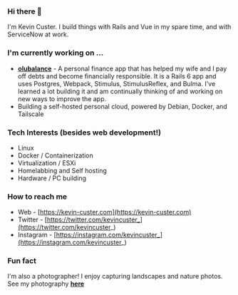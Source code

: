 ### Hi there 👋

I'm Kevin Custer. I build things with Rails and Vue in my spare time, and with ServiceNow at work.

### I'm currently working on ...

* **[olubalance](https://olubalance.com)** - A personal finance app that has helped my wife and I pay off debts and become financially responsible.  It is a Rails 6 app and uses Postgres, Webpack, Stimulus, StimulusReflex, and Bulma.  I've learned a lot building it and am continually thinking of and working on new ways to improve the app.
* Building a self-hosted personal cloud, powered by Debian, Docker, and Tailscale

### Tech Interests (besides web development!)

* Linux
* Docker / Containerization
* Virtualization / ESXi
* Homelabbing and Self hosting
* Hardware / PC building

### How to reach me

* Web - [https://kevin-custer.com](https://kevin-custer.com)
* Twitter - [https://twitter.com/kevincuster_](https://twitter.com/kevincuster_)
* Instagram - [https://instagram.com/kevincuster_](https://instagram.com/kevincuster_)

### Fun fact

I'm also a photographer! I enjoy capturing landscapes and nature photos. See my photography **[here](https://photos.kevin-custer.com)**

<!--
**odinsride/odinsride** is a ✨ _special_ ✨ repository because its `README.md` (this file) appears on your GitHub profile.

Here are some ideas to get you started:

- 🔭 I’m currently working on ...
- 🌱 I’m currently learning ...
- 👯 I’m looking to collaborate on ...
- 🤔 I’m looking for help with ...
- 💬 Ask me about ...
- 📫 How to reach me: ...
- 😄 Pronouns: ...
- ⚡ Fun fact: ...
-->
